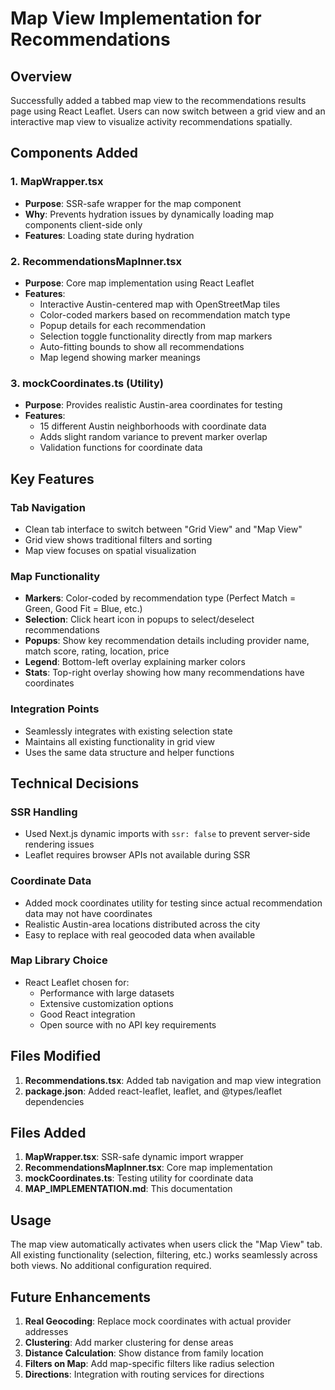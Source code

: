 # Map View Implementation for Recommendations

## Overview

Successfully added a tabbed map view to the recommendations results page using React Leaflet. Users can now switch between a grid view and an interactive map view to visualize activity recommendations spatially.

## Components Added

### 1. MapWrapper.tsx
- **Purpose**: SSR-safe wrapper for the map component
- **Why**: Prevents hydration issues by dynamically loading map components client-side only
- **Features**: Loading state during hydration

### 2. RecommendationsMapInner.tsx  
- **Purpose**: Core map implementation using React Leaflet
- **Features**:
  - Interactive Austin-centered map with OpenStreetMap tiles
  - Color-coded markers based on recommendation match type
  - Popup details for each recommendation
  - Selection toggle functionality directly from map markers
  - Auto-fitting bounds to show all recommendations
  - Map legend showing marker meanings

### 3. mockCoordinates.ts (Utility)
- **Purpose**: Provides realistic Austin-area coordinates for testing
- **Features**: 
  - 15 different Austin neighborhoods with coordinate data
  - Adds slight random variance to prevent marker overlap
  - Validation functions for coordinate data

## Key Features

### Tab Navigation
- Clean tab interface to switch between "Grid View" and "Map View"
- Grid view shows traditional filters and sorting
- Map view focuses on spatial visualization

### Map Functionality
- **Markers**: Color-coded by recommendation type (Perfect Match = Green, Good Fit = Blue, etc.)
- **Selection**: Click heart icon in popups to select/deselect recommendations
- **Popups**: Show key recommendation details including provider name, match score, rating, location, price
- **Legend**: Bottom-left overlay explaining marker colors
- **Stats**: Top-right overlay showing how many recommendations have coordinates

### Integration Points
- Seamlessly integrates with existing selection state
- Maintains all existing functionality in grid view
- Uses the same data structure and helper functions

## Technical Decisions

### SSR Handling
- Used Next.js dynamic imports with `ssr: false` to prevent server-side rendering issues
- Leaflet requires browser APIs not available during SSR

### Coordinate Data
- Added mock coordinates utility for testing since actual recommendation data may not have coordinates
- Realistic Austin-area locations distributed across the city
- Easy to replace with real geocoded data when available

### Map Library Choice
- React Leaflet chosen for:
  - Performance with large datasets
  - Extensive customization options
  - Good React integration
  - Open source with no API key requirements

## Files Modified

1. **Recommendations.tsx**: Added tab navigation and map view integration
2. **package.json**: Added react-leaflet, leaflet, and @types/leaflet dependencies

## Files Added

1. **MapWrapper.tsx**: SSR-safe dynamic import wrapper
2. **RecommendationsMapInner.tsx**: Core map implementation  
3. **mockCoordinates.ts**: Testing utility for coordinate data
4. **MAP_IMPLEMENTATION.md**: This documentation

## Usage

The map view automatically activates when users click the "Map View" tab. All existing functionality (selection, filtering, etc.) works seamlessly across both views. No additional configuration required.

## Future Enhancements

1. **Real Geocoding**: Replace mock coordinates with actual provider addresses
2. **Clustering**: Add marker clustering for dense areas
3. **Distance Calculation**: Show distance from family location
4. **Filters on Map**: Add map-specific filters like radius selection
5. **Directions**: Integration with routing services for directions